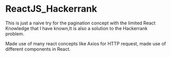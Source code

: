 # ReactJS_Hackerrank

This is just a naive try for the pagination concept with the limited React Knowledge that I have known,It is also a solution to the Hackerrank problem.

Made use of many react concepts like Axios for HTTP request, made use of different components in React.
